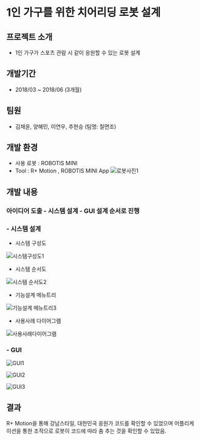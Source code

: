 # 1인 가구를 위한 치어리딩 로봇 설계

## 프로젝트 소개
* 1인 가구가 스포츠 관람 시 같이 응원할 수 있는 로봇 설계

## 개발기간
* 2018/03 ~ 2018/06 (3개월)

## 팀원
* 김채윤, 양혜민, 이연우, 추현승 (팀명: 칠면조)

## 개발 환경
* 사용 로봇 : ROBOTIS MINI 
* Tool : R+ Motion , ROBOTIS MINI App
![로봇사진1](https://user-images.githubusercontent.com/60181129/99398515-df322180-2927-11eb-8662-9a76a00bed3e.JPG)


## 개발 내용
### 아이디어 도출 - 시스템 설계 - GUI 설계 순서로 진행

### - 시스템 설계
* 시스템 구성도

![시스템구성도1](https://user-images.githubusercontent.com/60181129/99399003-667f9500-2928-11eb-954c-8444530ae417.JPG)

* 시스템 순서도

![시스템 순서도2](https://user-images.githubusercontent.com/60181129/99399017-6aabb280-2928-11eb-9eaa-080157645efc.JPG)

* 기능설계 메뉴트리

![기능설계 메뉴트리3](https://user-images.githubusercontent.com/60181129/99399031-71d2c080-2928-11eb-94ad-e20264f2763d.JPG)

* 사용사례 다이어그램

![사용사례다이어그램](https://user-images.githubusercontent.com/60181129/99399047-77300b00-2928-11eb-94c0-54c0c582b5c0.JPG)



### - GUI
![GUI1](https://user-images.githubusercontent.com/60181129/99399603-3dabcf80-2929-11eb-896a-345b8f06583d.JPG)

![GUI2](https://user-images.githubusercontent.com/60181129/99399606-400e2980-2929-11eb-9257-415c4dda494e.JPG)

![GUI3](https://user-images.githubusercontent.com/60181129/99399613-41d7ed00-2929-11eb-8466-2cde5b4ee84c.JPG)

## 결과
R+ Motion을 통해 강남스타일, 대한민국 응원가 코드를 확인할 수 있었으며 어플리케이션을 통한 조작으로 로봇이 코드에 따라 춤 추는 것을 확인할 수 있었음.  
